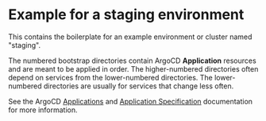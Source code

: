 # Example for a staging environment

This contains the boilerplate for an example environment or cluster named "staging".

The numbered bootstrap directories contain ArgoCD **Application** resources and
are meant to be applied in order.  The higher-numbered directories often
depend on services from the lower-numbered directories.  The lower-numbered
directories are usually for services that change less often.

See the ArgoCD [Applications](https://argo-cd.readthedocs.io/en/stable/operator-manual/declarative-setup/#applications)
and [Application Specification](https://argo-cd.readthedocs.io/en/stable/user-guide/application-specification/)
documentation for more information.
